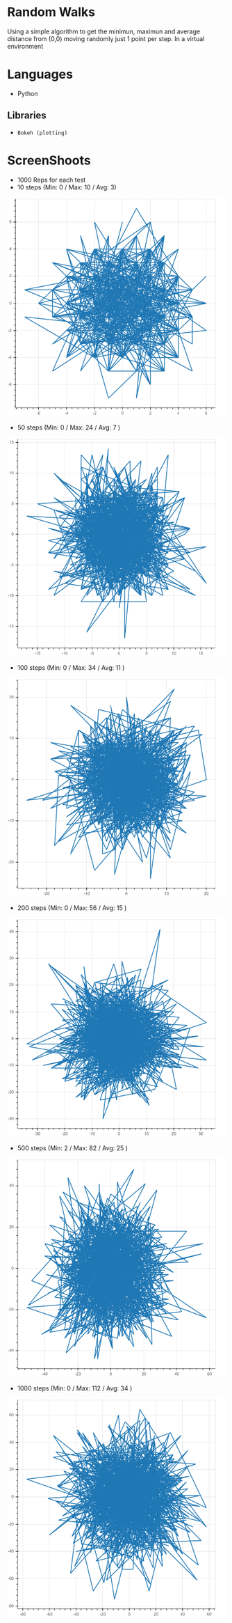 # Random Walks

Using a simple algorithm to get the minimun, maximun and average distance from (0,0) moving randomly just 1 point per step. In a virtual environment

# Languages

  - Python

## Libraries
  -     Bokeh (plotting)

# ScreenShoots
  - 1000 Reps for each test
  - 10 steps (Min: 0 / Max: 10 / Avg: 3) 
  <img src="/10_steps.png">

  - 50 steps (Min: 0 / Max: 24 / Avg: 7 )
  <img src="/50_steps.png">
  
  - 100 steps (Min: 0 / Max: 34 / Avg: 11 )
  <img src="/100_steps.png">

  - 200 steps (Min: 0 / Max: 56 / Avg: 15 )
  <img src="/200_steps.png">

  - 500 steps (Min: 2 / Max: 82 / Avg: 25 )
  <img src="/500_steps.png">

  - 1000 steps (Min: 0 / Max: 112 / Avg: 34 )
  <img src="/1000_steps.png">